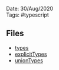 Date: 30/Aug/2020  
Tags: #typescript

## Files
* [types](types.md)
* [explicitTypes](explicitTypes.md)
* [unionTypes](unionTypes.md)
